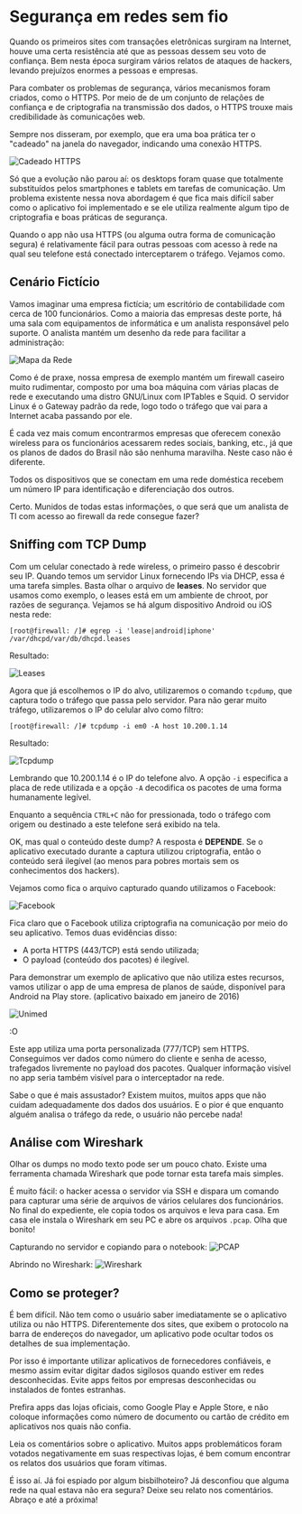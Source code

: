 <!---
Local Variables:
ispell-local-dictionary: "brasileiro"
End:
-->

Segurança em redes sem fio
==========================
Quando os primeiros sites com transações eletrônicas surgiram na Internet,
houve uma certa resistência até que as pessoas dessem seu voto de 
confiança. Bem nesta época surgiram vários relatos de ataques de 
hackers, levando prejuízos enormes a pessoas e empresas.

Para combater os problemas de segurança, vários mecanismos foram
criados, como o HTTPS. Por meio de de um conjunto de relações de confiança
e de criptografia na transmissão dos dados, o HTTPS trouxe mais
credibilidade às comunicações web.

Sempre nos disseram, por exemplo, que era uma boa prática ter o "cadeado"
na janela do navegador, indicando uma conexão HTTPS.

![Cadeado HTTPS](./cadeado.png ) 

Só que a evolução não parou aí: os desktops foram quase que totalmente
substituídos pelos smartphones e tablets em tarefas de comunicação.
Um problema existente nessa nova abordagem é que fica mais difícil 
saber como o aplicativo foi implementado e se ele utiliza realmente
algum tipo de criptografia e boas práticas de segurança.

Quando o app não usa HTTPS (ou alguma outra forma de comunicação segura)
é relativamente fácil para outras pessoas com acesso à rede na qual seu
telefone está conectado interceptarem o tráfego. Vejamos como.

Cenário Fictício
----------------
Vamos imaginar uma empresa fictícia; um escritório de 
contabilidade com cerca de 100 funcionários. Como a maioria
das empresas deste porte, há uma sala com equipamentos de
informática e um analista responsável pelo suporte.
O analista mantém um desenho da rede para facilitar a administração:

![Mapa da Rede](./mapa-rede.png) 

Como é de praxe, nossa empresa de exemplo 
mantém um firewall caseiro muito rudimentar,
composto por uma boa máquina com várias placas de rede e 
executando uma distro GNU/Linux com IPTables e Squid.
O servidor Linux é o Gateway padrão da rede, logo todo o tráfego que 
vai para a Internet acaba passando por ele. 

É cada vez mais comum encontrarmos empresas que 
oferecem conexão wireless para os funcionários acessarem
redes sociais, banking, etc., já que os planos de dados 
do Brasil não são nenhuma maravilha. Neste caso não
é diferente.

Todos os dispositivos que se conectam em uma rede doméstica recebem
um número IP para identificação e diferenciação dos outros.

Certo. Munidos de todas estas informações, o que será que
um analista de TI com acesso ao firewall da rede consegue fazer?

Sniffing com TCP Dump
---------------------
Com um celular conectado à rede wireless, o primeiro passo é descobrir seu
IP. Quando temos um servidor Linux fornecendo IPs via  DHCP, 
essa é uma tarefa simples. Basta olhar o arquivo de **leases**.
No servidor que usamos como exemplo, o leases está em um ambiente
de chroot, por razões de segurança. Vejamos se há algum 
dispositivo Android ou iOS nesta rede:

`[root@firewall: /]# egrep -i 'lease|android|iphone' /var/dhcpd/var/db/dhcpd.leases`

Resultado:

![Leases](./leases.png) 

Agora que já escolhemos o IP do alvo, utilizaremos o comando `tcpdump`, 
que captura todo o tráfego que passa pelo servidor. 
Para não gerar muito tráfego, utilizaremos o IP do celular alvo como filtro:

`[root@firewall: /]# tcpdump -i em0 -A host 10.200.1.14`

Resultado:

![Tcpdump](./tcpdump.png) 

Lembrando que 10.200.1.14 é o IP do telefone alvo.
A opção `-i` especifica a placa de rede utilizada e a opção `-A` decodifica
os pacotes de uma forma humanamente legível.

Enquanto a sequência `CTRL+C` não for pressionada, todo o tráfego
com origem ou destinado a este telefone será exibido na tela.

OK, mas qual o conteúdo deste dump? A resposta é **DEPENDE**.
Se o aplicativo executado durante a captura utilizou criptografia,
então o conteúdo será ilegível (ao menos para pobres mortais sem 
os conhecimentos dos hackers). 

Vejamos como fica o arquivo capturado quando utilizamos o Facebook:

![Facebook](./facebook.png) 

Fica claro que o Facebook utiliza criptografia na comunicação por meio
do seu aplicativo. Temos duas evidências disso:
 - A porta HTTPS (443/TCP) está sendo utilizada;
 - O payload (conteúdo dos pacotes) é ilegível.

Para demonstrar um exemplo de aplicativo que não utiliza estes recursos,
vamos utilizar o app de uma empresa de planos de saúde, 
disponível para Android na Play store.
(aplicativo baixado em janeiro de 2016)

![Unimed](./unimed.png)

:O

Este app utiliza uma porta personalizada (777/TCP) sem HTTPS.
Conseguimos ver dados como número do cliente e senha de acesso,
trafegados livremente no payload dos pacotes.
Qualquer informação visível no app seria também visível
para o interceptador na rede.

Sabe o que é mais assustador? 
Existem muitos, muitos apps que não cuidam adequadamente dos dados dos usuários.
E o pior é que enquanto alguém analisa o tráfego da rede, 
o usuário não percebe nada!

Análise com Wireshark
---------------------
Olhar os dumps no modo texto pode ser um pouco chato.
Existe uma ferramenta chamada Wireshark que pode tornar
esta tarefa mais simples.

É muito fácil: o hacker acessa o servidor via SSH e dispara um 
comando para capturar uma série de arquivos de vários celulares dos
funcionários. No final do expediente, ele copia todos os arquivos e 
leva para casa. Em casa ele instala o Wireshark em seu PC e abre os
arquivos `.pcap`. Olha que bonito!

Capturando no servidor e copiando para o notebook: 
![PCAP](./pcap.png) 

Abrindo no Wireshark:
![Wireshark](./wireshark1.png) 

Como se proteger?
-----------------
É bem difícil. Não tem como o usuário saber imediatamente 
se o aplicativo utiliza ou não HTTPS. 
Diferentemente dos sites, que exibem o protocolo na barra de 
endereços do navegador, um aplicativo pode ocultar todos os detalhes
de sua implementação. 

Por isso é importante utilizar aplicativos de fornecedores confiáveis,
e mesmo assim evitar digitar dados sigilosos quando
estiver em redes desconhecidas.
Evite apps feitos por empresas desconhecidas ou instalados de fontes 
estranhas.

Prefira apps das lojas oficiais, como Google Play e 
Apple Store, e não coloque informações como número de documento ou
cartão de crédito em aplicativos nos quais não confia.

Leia os comentários sobre o aplicativo. Muitos apps problemáticos
foram votados negativamente em suas respectivas lojas, é bem
comum encontrar os relatos dos usuários que foram vítimas.

É isso aí. Já foi espiado por algum bisbilhoteiro? Já desconfiou que
alguma rede na qual estava não era segura? Deixe seu relato nos
comentários. Abraço e até a próxima!
